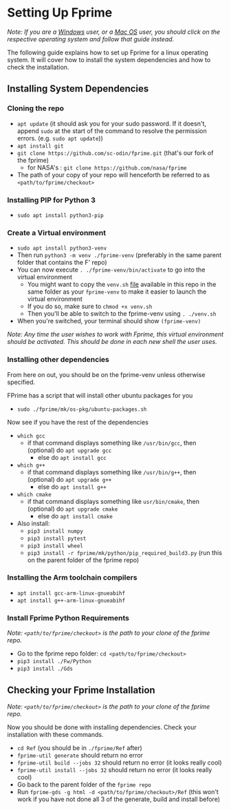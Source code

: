 # Setting Up Fprime

_Note: If you are a [Windows](/fprime-guide/setup-windows) user, or a [Mac OS](/fprime-guide/setup-mac) user, you should click on the respective operating system and follow that guide instead._

The following guide explains how to set up Fprime for a linux operating system. It will cover how to install the system dependencies and how to check the installation.

## Installing System Dependencies

### Cloning the repo

* `apt update` (it should ask you for your sudo password. If it doesn't, append `sudo` at the start of the command to resolve the permission errors. (e.g. `sudo apt update`))
* `apt install git`
* `git clone https://github.com/sc-odin/fprime.git` (that's our fork of the fprime)
  * for NASA's : `git clone https://github.com/nasa/fprime`
* The path of your copy of your repo will henceforth be referred to as `<path/to/fprime/checkout>`

### Installing PIP for Python 3

* `sudo apt install python3-pip`

### Create a Virtual environment

* `sudo apt install python3-venv`
* Then run `python3 -m venv ./fprime-venv` (preferably in the same parent folder that contains the F' repo)
* You can now execute `. ./fprime-venv/bin/activate` to go into the virtual environment
  * You might want to copy the `venv.sh` [file](https://github.com/laurentlaurent/Setting-Up-FPrime/blob/master/venv.sh) available in this repo in the same folder as your `fprime-venv` to make it easier to launch the virtual environment
  * If you do so, make sure to `chmod +x venv.sh`
  * Then you'll be able to switch to the fprime-venv using `. ./venv.sh`
* When you're switched, your terminal should show `(fprime-venv)`

_Note: Any time the user wishes to work with Fprime, this virtual environment should be activated. This should be done in each new shell the user uses._

### Installing other dependencies

From here on out, you should be on the fprime-venv unless otherwise specified.

FPrime has a script that will install other ubuntu packages for you

* `sudo ./fprime/mk/os-pkg/ubuntu-packages.sh`

Now see if you have the rest of the dependencies

* `which gcc`
  * if that command displays something like `/usr/bin/gcc`, then (optional) do `apt upgrade gcc`
    * else do `apt install gcc`
* `which g++`
  * if that command displays something like `/usr/bin/g++`, then (optional) do `apt upgrade g++`
    * else do `apt install g++`
* `which cmake`
  * if that command displays something like `usr/bin/cmake`, then (optional) do `apt upgrade cmake`
    * else do `apt install cmake`
* Also install:
  * `pip3 install numpy`
  * `pip3 install pytest`
  * `pip3 install wheel`
  * `pip3 install -r fprime/mk/python/pip_required_build3.py` (run this on the parent folder of the fprime repo)

### Installing the Arm toolchain compilers

* `apt install gcc-arm-linux-gnueabihf`
* `apt install g++-arm-linux-gnueabihf`

### Install Fprime Python Requirements

_Note: `<path/to/fprime/checkout>` is the path to your clone of the fprime repo._

* Go to the fprime repo folder: `cd <path/to/fprime/checkout>`
* `pip3 install ./Fw/Python`
* `pip3 install ./Gds`

## Checking your Fprime Installation

_Note: `<path/to/fprime/checkout>` is the path to your clone of the fprime repo._

Now you should be done with installing dependencies. Check your installation with these commands.

* `cd Ref` (you should be in `./fprime/Ref` after)
* `fprime-util generate` should return no error
* `fprime-util build --jobs 32` should return no error (it looks really cool)
* `fprime-util install --jobs 32` should return no error (it looks really cool)
* Go back to the parent folder of the `fprime repo`
* Run `fprime-gds -g html -d <path/to/fprime/checkout>/Ref` (this won't work if you have not done all 3 of the generate, build and install before)